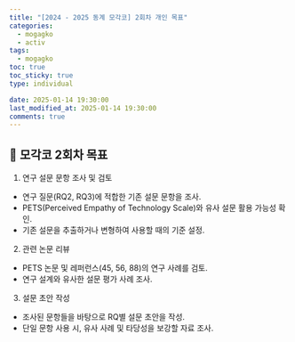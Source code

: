 ```yaml
---
title: "[2024 - 2025 동계 모각코] 2회차 개인 목표"
categories:
  - mogagko
  - activ
tags:
  - mogagko
toc: true
toc_sticky: true
type: individual

date: 2025-01-14 19:30:00
last_modified_at: 2025-01-14 19:30:00
comments: true
---
```

## 📍 모각코 2회차 목표
1. 연구 설문 문항 조사 및 검토
 - 연구 질문(RQ2, RQ3)에 적합한 기존 설문 문항을 조사.
 - PETS(Perceived Empathy of Technology Scale)와 유사 설문 활용 가능성 확인.
 - 기존 설문을 추출하거나 변형하여 사용할 때의 기준 설정.

2. 관련 논문 리뷰
 - PETS 논문 및 레퍼런스(45, 56, 88)의 연구 사례를 검토.
 - 연구 설계와 유사한 설문 평가 사례 조사.

3. 설문 초안 작성
 - 조사된 문항들을 바탕으로 RQ별 설문 초안을 작성.
 - 단일 문항 사용 시, 유사 사례 및 타당성을 보강할 자료 조사.

<br><br>